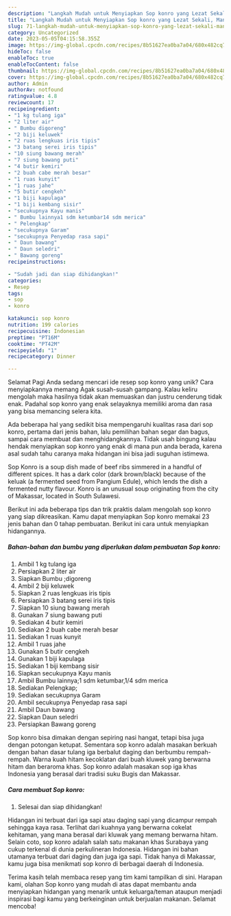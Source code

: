 ```yaml
---
description: "Langkah Mudah untuk Menyiapkan Sop konro yang Lezat Sekali, Mantap"
title: "Langkah Mudah untuk Menyiapkan Sop konro yang Lezat Sekali, Mantap"
slug: 71-langkah-mudah-untuk-menyiapkan-sop-konro-yang-lezat-sekali-mantap
category: Uncategorized
date: 2023-05-05T04:15:58.355Z
image: https://img-global.cpcdn.com/recipes/8b51627ea0ba7a04/680x482cq70/sop-konro-foto-resep-utama.jpg
hideToc: false
enableToc: true
enableTocContent: false
thumbnail: https://img-global.cpcdn.com/recipes/8b51627ea0ba7a04/680x482cq70/sop-konro-foto-resep-utama.jpg
cover: https://img-global.cpcdn.com/recipes/8b51627ea0ba7a04/680x482cq70/sop-konro-foto-resep-utama.jpg
author: Admin
authorAv: notfound
ratingvalue: 4.8
reviewcount: 17
recipeingredient:
- "1 kg tulang iga"
- "2 liter air"
- " Bumbu digoreng"
- "2 biji keluwek"
- "2 ruas lengkuas iris tipis"
- "3 batang serei iris tipis"
- "10 siung bawang merah"
- "7 siung bawang puti"
- "4 butir kemiri"
- "2 buah cabe merah besar"
- "1 ruas kunyit"
- "1 ruas jahe"
- "5 butir cengkeh"
- "1 biji kapulaga"
- "1 biji kembang sisir"
- "secukupnya Kayu manis"
- " Bumbu lainnya1 sdm ketumbar14 sdm merica"
- " Pelengkap"
- "secukupnya Garam"
- "secukupnya Penyedap rasa sapi"
- " Daun bawang"
- " Daun seledri"
- " Bawang goreng"
recipeinstructions:

- "Sudah jadi dan siap dihidangkan!"
categories:
- Resep
tags:
- sop
- konro

katakunci: sop konro 
nutrition: 199 calories
recipecuisine: Indonesian
preptime: "PT16M"
cooktime: "PT42M"
recipeyield: "1"
recipecategory: Dinner

---
```



Selamat Pagi Anda sedang mencari ide resep sop konro yang unik? Cara menyiapkannya memang Agak susah-susah gampang. Kalau keliru mengolah maka hasilnya tidak akan memuaskan dan justru cenderung tidak enak. Padahal sop konro yang enak selayaknya memiliki aroma dan rasa yang bisa memancing selera kita.


Ada beberapa hal yang sedikit bisa mempengaruhi kualitas rasa dari sop konro, pertama dari jenis bahan, lalu pemilihan bahan segar dan bagus, sampai cara membuat dan menghidangkannya. Tidak usah bingung kalau hendak menyiapkan sop konro yang enak di mana pun anda berada, karena asal sudah tahu caranya maka hidangan ini bisa jadi suguhan istimewa.

Sop Konro is a soup dish made of beef ribs simmered in a handful of different spices. It has a dark color (dark brown/black) because of the keluak (a fermented seed from Pangium Edule), which lends the dish a fermented nutty flavour. Konro is an unusual soup originating from the city of Makassar, located in South Sulawesi.


Berikut ini ada beberapa tips dan trik praktis dalam mengolah sop konro yang siap dikreasikan. Kamu dapat menyiapkan Sop konro memakai 23 jenis bahan dan 0 tahap pembuatan. Berikut ini cara untuk menyiapkan hidangannya.

<!--inarticleads1-->

##### Bahan-bahan dan bumbu yang diperlukan dalam pembuatan Sop konro:

1. Ambil 1 kg tulang iga
1. Persiapkan 2 liter air
1. Siapkan  Bumbu ;digoreng
1. Ambil 2 biji keluwek
1. Siapkan 2 ruas lengkuas iris tipis
1. Persiapkan 3 batang serei iris tipis
1. Siapkan 10 siung bawang merah
1. Gunakan 7 siung bawang puti
1. Sediakan 4 butir kemiri
1. Sediakan 2 buah cabe merah besar
1. Sediakan 1 ruas kunyit
1. Ambil 1 ruas jahe
1. Gunakan 5 butir cengkeh
1. Gunakan 1 biji kapulaga
1. Sediakan 1 biji kembang sisir
1. Siapkan secukupnya Kayu manis
1. Ambil  Bumbu lainnya;1 sdm ketumbar,1/4 sdm merica
1. Sediakan  Pelengkap;
1. Sediakan secukupnya Garam
1. Ambil secukupnya Penyedap rasa sapi
1. Ambil  Daun bawang
1. Siapkan  Daun seledri
1. Persiapkan  Bawang goreng


Sop konro bisa dimakan dengan sepiring nasi hangat, tetapi bisa juga dengan potongan ketupat. Sementara sop konro adalah masakan berkuah dengan bahan dasar tulang iga berbalut daging dan berbumbu rempah-rempah. Warna kuah hitam kecoklatan dari buah kluwek yang berwarna hitam dan beraroma khas. Sop konro adalah masakan sop iga khas Indonesia yang berasal dari tradisi suku Bugis dan Makassar. 

<!--inarticleads2-->

##### Cara membuat Sop konro:


1. Selesai dan siap dihidangkan!

Hidangan ini terbuat dari iga sapi atau daging sapi yang dicampur rempah sehingga kaya rasa. Terlihat dari kuahnya yang berwarna cokelat kehitaman, yang mana berasal dari kluwak yang memang berwarna hitam. Selain coto, sop konro adalah salah satu makanan khas Surabaya yang cukup terkenal di dunia perkulineran Indonesia. Hidangan ini bahan utamanya terbuat dari daging dan juga iga sapi. Tidak hanya di Makassar, kamu juga bisa menikmati sop konro di berbagai daerah di Indonesia. 

Terima kasih telah membaca resep yang tim kami tampilkan di sini. Harapan kami, olahan Sop konro yang mudah di atas dapat membantu anda menyiapkan hidangan yang menarik untuk keluarga/teman ataupun menjadi inspirasi bagi kamu yang berkeinginan untuk berjualan makanan. Selamat mencoba!
